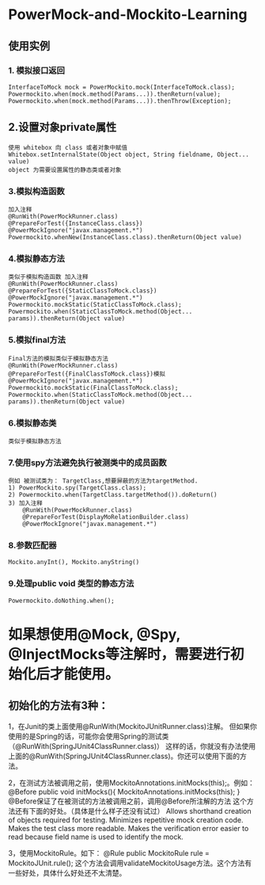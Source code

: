 # PowerMock-and-Mockito-Learning
## 使用实例
### 1. 模拟接口返回
    InterfaceToMock mock = PowerMockito.mock(InterfaceToMock.class);
    Powermockito.when(mock.method(Params...)).thenReturn(value);
    Powermockito.when(mock.method(Params...)).thenThrow(Exception);
## 2.设置对象private属性
    使用 whitebox 向 class 或者对象中赋值 
    Whitebox.setInternalState(Object object, String fieldname, Object... value)
    object 为需要设置属性的静态类或者对象    
### 3.模拟构造函数
    加入注释
    @RunWith(PowerMockRunner.class)
    @PrepareForTest({InstanceClass.class})
    @PowerMockIgnore("javax.management.*")
    Powermockito.whenNew(InstanceClass.class).thenReturn(Object value)
### 4.模拟静态方法 
    类似于模拟构造函数 加入注释
    @RunWith(PowerMockRunner.class)
    @PrepareForTest({StaticClassToMock.class})
    @PowerMockIgnore("javax.management.*")
    Powermockito.mockStatic(StaticClassToMock.class);
    Powermockito.when(StaticClassToMock.method(Object... params)).thenReturn(Object value)
### 5.模拟final方法
    Final方法的模拟类似于模拟静态方法
    @RunWith(PowerMockRunner.class)
    @PrepareForTest({FinalClassToMock.class})模拟
    @PowerMockIgnore("javax.management.*")
    Powermockito.mockStatic(FinalClassToMock.class);
    Powermockito.when(StaticClassToMock.method(Object... params)).thenReturn(Object value)
### 6.模拟静态类
    类似于模拟静态方法
### 7.使用spy方法避免执行被测类中的成员函数
    例如 被测试类为： TargetClass,想要屏蔽的方法为targetMethod.
    1) PowerMockito.spy(TargetClass.class);
    2) Powermockito.when(TargetClass.targetMethod()).doReturn()
    3) 加入注释
        @RunWith(PowerMockRunner.class)
        @PrepareForTest(DisplayMoRelationBuilder.class)
        @PowerMockIgnore("javax.management.*")
### 8.参数匹配器
    Mockito.anyInt(), Mockito.anyString()
### 9.处理public void 类型的静态方法
    Powermockito.doNothing.when();
    
    
# 如果想使用@Mock, @Spy, @InjectMocks等注解时，需要进行初始化后才能使用。
## 初始化的方法有3种：
1，在Junit的类上面使用@RunWith(MockitoJUnitRunner.class)注解。
    但如果你使用的是Spring的话，可能你会使用Spring的测试类（@RunWith(SpringJUnit4ClassRunner.class)）
    这样的话，你就没有办法使用上面的@RunWith(SpringJUnit4ClassRunner.class)。你还可以使用下面的方法。

2，在测试方法被调用之前，使用MockitoAnnotations.initMocks(this);。例如：
    @Before
    public void initMocks(){
        MockitoAnnotations.initMocks(this);
    }
    @Before保证了在被测试的方法被调用之前，调用@Before所注解的方法
    这个方法还有下面的好处。（具体是什么样子还没有试过）
        Allows shorthand creation of objects required for testing.
        Minimizes repetitive mock creation code.
        Makes the test class more readable.
        Makes the verification error easier to read because field name is used to identify the mock.

3，使用MockitoRule。如下：
        @Rule
        public MockitoRule rule = MockitoJUnit.rule();
        这个方法会调用validateMockitoUsage方法。这个方法有一些好处，具体什么好处还不太清楚。
    
        
        
        
